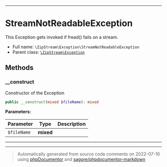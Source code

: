 ***

# StreamNotReadableException

This Exception gets invoked if fread() fails on a stream.



* Full name: `\ZipStream\Exception\StreamNotReadableException`
* Parent class: [`\ZipStream\Exception`](../Exception.md)




## Methods


### __construct

Constructor of the Exception

```php
public __construct(mixed $fileName): mixed
```








**Parameters:**

| Parameter | Type | Description |
|-----------|------|-------------|
| `$fileName` | **mixed** |  |




***


***
> Automatically generated from source code comments on 2022-07-16 using [phpDocumentor](http://www.phpdoc.org/) and [saggre/phpdocumentor-markdown](https://github.com/Saggre/phpDocumentor-markdown)
